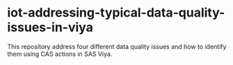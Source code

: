 # iot-addressing-typical-data-quality-issues-in-viya
This repository address four different data quality issues and how to identify them using CAS actions in SAS Viya.
